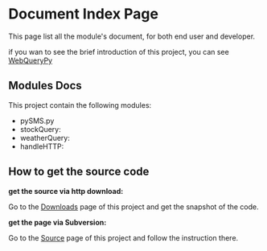 # Document Index Page #

This page list all the module's document, for both end user and developer.

if you wan to see the brief introduction of this project, you can see [WebQueryPy](WebQueryPy.md)

## Modules Docs ##
This project contain the following modules:

  * pySMS.py
  * stockQuery:
  * weatherQuery:
  * handleHTTP:

## How to get the source code ##

**get the source via http download:**

Go to the [Downloads](http://code.google.com/p/webquerypy/downloads/list) page of this project and get the snapshot of the code.

**get the page via Subversion:**

Go to the [Source](http://code.google.com/p/webquerypy/source/checkout) page of this project and follow the instruction there.